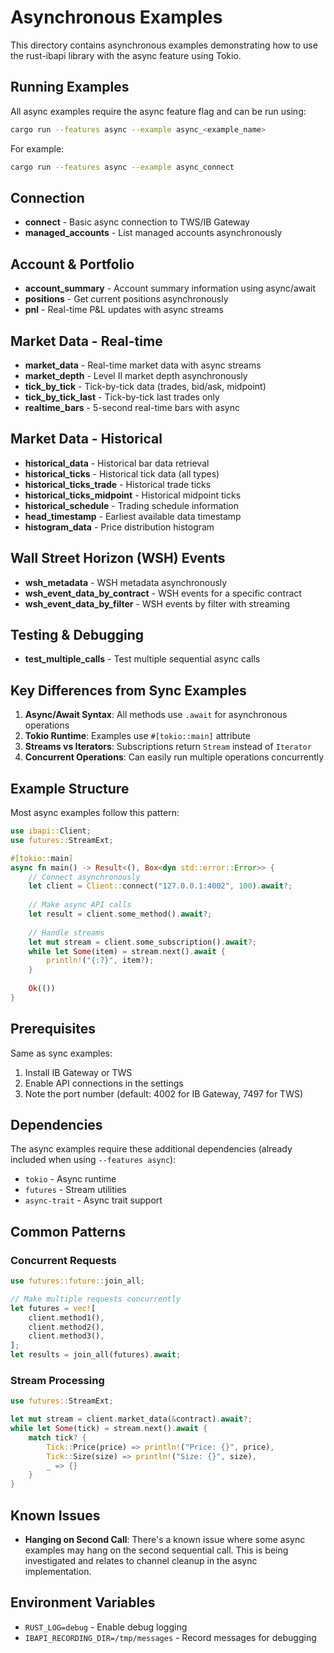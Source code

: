 # Asynchronous Examples

This directory contains asynchronous examples demonstrating how to use the rust-ibapi library with the async feature using Tokio.

## Running Examples

All async examples require the async feature flag and can be run using:

```bash
cargo run --features async --example async_<example_name>
```

For example:
```bash
cargo run --features async --example async_connect
```

## Connection

- **connect** - Basic async connection to TWS/IB Gateway
- **managed_accounts** - List managed accounts asynchronously

## Account & Portfolio

- **account_summary** - Account summary information using async/await
- **positions** - Get current positions asynchronously
- **pnl** - Real-time P&L updates with async streams

## Market Data - Real-time

- **market_data** - Real-time market data with async streams
- **market_depth** - Level II market depth asynchronously
- **tick_by_tick** - Tick-by-tick data (trades, bid/ask, midpoint)
- **tick_by_tick_last** - Tick-by-tick last trades only
- **realtime_bars** - 5-second real-time bars with async

## Market Data - Historical

- **historical_data** - Historical bar data retrieval
- **historical_ticks** - Historical tick data (all types)
- **historical_ticks_trade** - Historical trade ticks
- **historical_ticks_midpoint** - Historical midpoint ticks
- **historical_schedule** - Trading schedule information
- **head_timestamp** - Earliest available data timestamp
- **histogram_data** - Price distribution histogram

## Wall Street Horizon (WSH) Events

- **wsh_metadata** - WSH metadata asynchronously
- **wsh_event_data_by_contract** - WSH events for a specific contract
- **wsh_event_data_by_filter** - WSH events by filter with streaming

## Testing & Debugging

- **test_multiple_calls** - Test multiple sequential async calls

## Key Differences from Sync Examples

1. **Async/Await Syntax**: All methods use `.await` for asynchronous operations
2. **Tokio Runtime**: Examples use `#[tokio::main]` attribute
3. **Streams vs Iterators**: Subscriptions return `Stream` instead of `Iterator`
4. **Concurrent Operations**: Can easily run multiple operations concurrently

## Example Structure

Most async examples follow this pattern:

```rust
use ibapi::Client;
use futures::StreamExt;

#[tokio::main]
async fn main() -> Result<(), Box<dyn std::error::Error>> {
    // Connect asynchronously
    let client = Client::connect("127.0.0.1:4002", 100).await?;
    
    // Make async API calls
    let result = client.some_method().await?;
    
    // Handle streams
    let mut stream = client.some_subscription().await?;
    while let Some(item) = stream.next().await {
        println!("{:?}", item?);
    }
    
    Ok(())
}
```

## Prerequisites

Same as sync examples:
1. Install IB Gateway or TWS
2. Enable API connections in the settings
3. Note the port number (default: 4002 for IB Gateway, 7497 for TWS)

## Dependencies

The async examples require these additional dependencies (already included when using `--features async`):
- `tokio` - Async runtime
- `futures` - Stream utilities
- `async-trait` - Async trait support

## Common Patterns

### Concurrent Requests
```rust
use futures::future::join_all;

// Make multiple requests concurrently
let futures = vec![
    client.method1(),
    client.method2(),
    client.method3(),
];
let results = join_all(futures).await;
```

### Stream Processing
```rust
use futures::StreamExt;

let mut stream = client.market_data(&contract).await?;
while let Some(tick) = stream.next().await {
    match tick? {
        Tick::Price(price) => println!("Price: {}", price),
        Tick::Size(size) => println!("Size: {}", size),
        _ => {}
    }
}
```

## Known Issues

- **Hanging on Second Call**: There's a known issue where some async examples may hang on the second sequential call. This is being investigated and relates to channel cleanup in the async implementation.

## Environment Variables

- `RUST_LOG=debug` - Enable debug logging
- `IBAPI_RECORDING_DIR=/tmp/messages` - Record messages for debugging